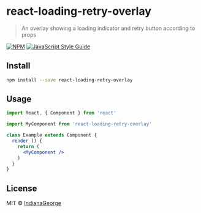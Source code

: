 # react-loading-retry-overlay

> An overlay showing a loading indicator and retry button according to props

[![NPM](https://img.shields.io/npm/v/react-loading-retry-overlay.svg)](https://www.npmjs.com/package/react-loading-retry-overlay) [![JavaScript Style Guide](https://img.shields.io/badge/code_style-standard-brightgreen.svg)](https://standardjs.com)

## Install

```bash
npm install --save react-loading-retry-overlay
```

## Usage

```jsx
import React, { Component } from 'react'

import MyComponent from 'react-loading-retry-overlay'

class Example extends Component {
  render () {
    return (
      <MyComponent />
    )
  }
}
```

## License

MIT © [IndianaGeorge](https://github.com/IndianaGeorge)
